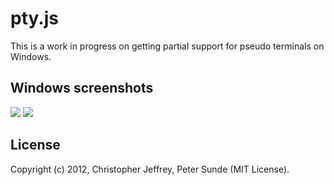 # pty.js 

This is a work in progress on getting partial support for pseudo terminals on Windows.

## Windows screenshots

![](http://i.imgur.com/BgR8u.png)
![](http://i.imgur.com/Ksy7w.png)

## License

Copyright (c) 2012, Christopher Jeffrey, Peter Sunde (MIT License).

